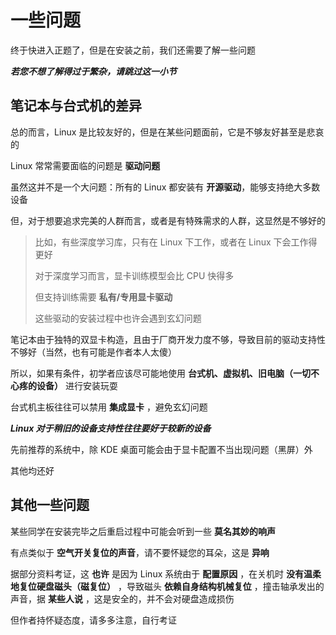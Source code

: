 # 一些问题

终于快进入正题了，但是在安装之前，我们还需要了解一些问题

**_若您不想了解得过于繁杂，请跳过这一小节_**

## 笔记本与台式机的差异

总的而言，Linux 是比较友好的，但是在某些问题面前，它是不够友好甚至是悲哀的

Linux 常常需要面临的问题是 **驱动问题**

虽然这并不是一个大问题：所有的 Linux 都安装有 **开源驱动**，能够支持绝大多数设备

但，对于想要追求完美的人群而言，或者是有特殊需求的人群，这显然是不够好的

> 比如，有些深度学习库，只有在 Linux 下工作，或者在 Linux 下会工作得更好
>
> 对于深度学习而言，显卡训练模型会比 CPU 快得多
>
> 但支持训练需要 **私有/专用显卡驱动**
>
> 这些驱动的安装过程中也许会遇到玄幻问题

笔记本由于独特的双显卡构造，且由于厂商开发力度不够，导致目前的驱动支持性不够好（当然，也有可能是作者本人太傻）

所以，如果有条件，初学者应该尽可能地使用 **台式机、虚拟机、旧电脑（一切不心疼的设备）** 进行安装玩耍

台式机主板往往可以禁用 **集成显卡** ，避免玄幻问题

**_Linux 对于稍旧的设备支持性往往要好于较新的设备_**

先前推荐的系统中，除 KDE 桌面可能会由于显卡配置不当出现问题（黑屏）外

其他均还好

## 其他一些问题

某些同学在安装完毕之后重启过程中可能会听到一些 **莫名其妙的响声**

有点类似于 **空气开关复位的声音**，请不要怀疑您的耳朵，这是 **异响**

据部分资料考证，这 **也许** 是因为 Linux 系统由于 **配置原因** ，在关机时 **没有温柔地复位硬盘磁头（磁复位）** ，导致磁头 **依赖自身结构机械复位** ，撞击轴承发出的声音，据 **某些人说** ，这是安全的，并不会对硬盘造成损伤

但作者持怀疑态度，请多多注意，自行考证

